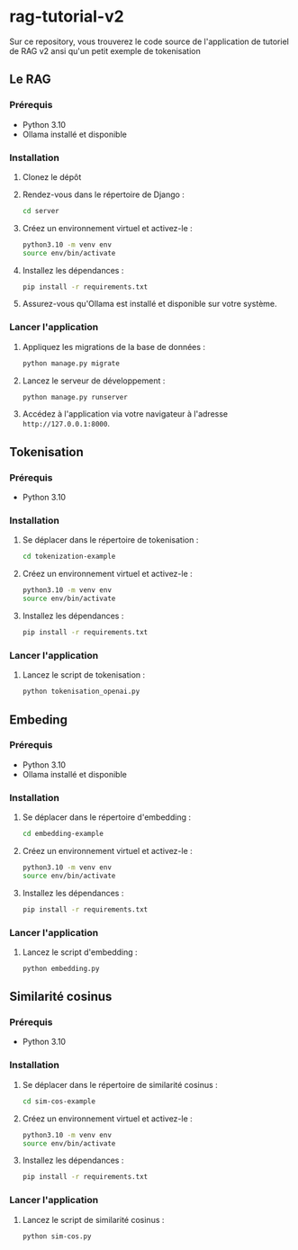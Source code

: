 # rag-tutorial-v2

Sur ce repository, vous trouverez le code source de l'application de tutoriel de RAG v2 ansi qu'un petit exemple de tokenisation

## Le RAG

### Prérequis

- Python 3.10
- Ollama installé et disponible

### Installation

1. Clonez le dépôt

2. Rendez-vous dans le répertoire de Django :
    ```bash
    cd server
    ```

3. Créez un environnement virtuel et activez-le :
    ```bash
    python3.10 -m venv env
    source env/bin/activate
    ```

4. Installez les dépendances :
    ```bash
    pip install -r requirements.txt
    ```

5. Assurez-vous qu'Ollama est installé et disponible sur votre système.

### Lancer l'application

1. Appliquez les migrations de la base de données :
    ```bash
    python manage.py migrate
    ```

2. Lancez le serveur de développement :
    ```bash
    python manage.py runserver
    ```

3. Accédez à l'application via votre navigateur à l'adresse `http://127.0.0.1:8000`.

## Tokenisation

### Prérequis

- Python 3.10

### Installation

1. Se déplacer dans le répertoire de tokenisation :
    ```bash
    cd tokenization-example
    ```

2. Créez un environnement virtuel et activez-le :
    ```bash
    python3.10 -m venv env
    source env/bin/activate
    ```

3. Installez les dépendances :
    ```bash
    pip install -r requirements.txt
    ```

### Lancer l'application

1. Lancez le script de tokenisation :
    ```bash
    python tokenisation_openai.py
    ```

## Embeding 

### Prérequis

- Python 3.10
- Ollama installé et disponible

### Installation

1. Se déplacer dans le répertoire d'embedding :
    ```bash
    cd embedding-example
    ```

2. Créez un environnement virtuel et activez-le :
    ```bash
    python3.10 -m venv env
    source env/bin/activate
    ```

3. Installez les dépendances :
    ```bash
    pip install -r requirements.txt
    ```

### Lancer l'application

1. Lancez le script d'embedding :
    ```bash
    python embedding.py
    ```

## Similarité cosinus

### Prérequis

- Python 3.10

### Installation

1. Se déplacer dans le répertoire de similarité cosinus :
    ```bash
    cd sim-cos-example
    ```

2. Créez un environnement virtuel et activez-le :
    ```bash
    python3.10 -m venv env
    source env/bin/activate
    ```

3. Installez les dépendances :
    ```bash
    pip install -r requirements.txt
    ```

### Lancer l'application

1. Lancez le script de similarité cosinus :
    ```bash
    python sim-cos.py
    ```

